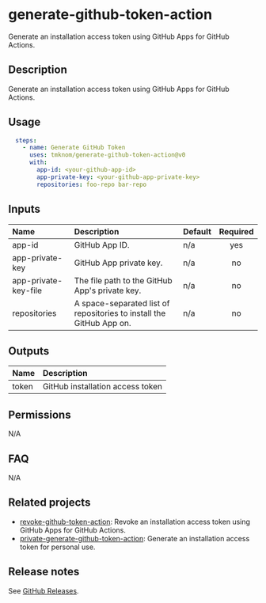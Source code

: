 # generate-github-token-action

Generate an installation access token using GitHub Apps for GitHub Actions.

<!-- actdocs start -->

## Description

Generate an installation access token using GitHub Apps for GitHub Actions.

## Usage

```yaml
  steps:
    - name: Generate GitHub Token
      uses: tmknom/generate-github-token-action@v0
      with:
        app-id: <your-github-app-id>
        app-private-key: <your-github-app-private-key>
        repositories: foo-repo bar-repo
```

## Inputs

| Name | Description | Default | Required |
| :--- | :---------- | :------ | :------: |
| app-id | GitHub App ID. | n/a | yes |
| app-private-key | GitHub App private key. | n/a | no |
| app-private-key-file | The file path to the GitHub App's private key. | n/a | no |
| repositories | A space-separated list of repositories to install the GitHub App on. | n/a | no |

## Outputs

| Name | Description |
| :--- | :---------- |
| token | GitHub installation access token |

<!-- actdocs end -->

## Permissions

N/A

## FAQ

N/A

## Related projects

- [revoke-github-token-action](https://github.com/tmknom/revoke-github-token-action): Revoke an installation access token using GitHub Apps for GitHub Actions.
- [private-generate-github-token-action](https://github.com/tmknom/private-generate-github-token-action): Generate an installation access token for personal use.

## Release notes

See [GitHub Releases][releases].

[releases]: https://github.com/tmknom/generate-github-token-action/releases
